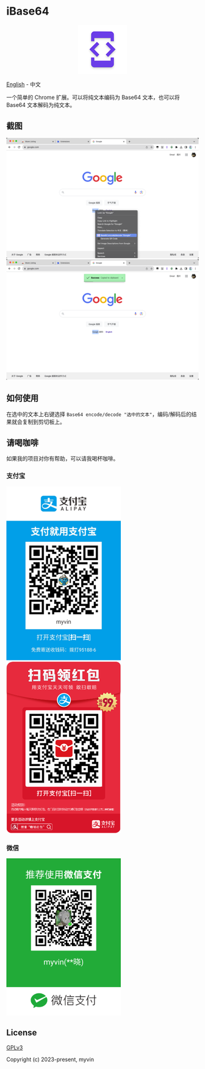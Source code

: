 # iBase64

<p align='center'>
    <img src='src/images/icons/128.png' alt="iBase64 logo">
</p>

[English](README.md) - 中文

一个简单的 Chrome 扩展。可以将纯文本编码为 Base64 文本，也可以将 Base64 文本解码为纯文本。

## 截图

<img src='screenshots/1.png' alt="screenshot">
<img src='screenshots/2.png' alt="screenshot">

## 如何使用

在选中的文本上右键选择 `Base64 encode/decode "选中的文本"`，编码/解码后的结果就会复制到剪切板上。

## 请喝咖啡

如果我的项目对你有帮助，可以请我喝杯咖啡。

### 支付宝

<img src="https://raw.githubusercontent.com/myvin/miniprogram/master/9181893579988_.pic_hd.jpg" width="300" /> <img src="https://raw.githubusercontent.com/myvin/miniprogram/master/9191893579989_.pic.jpg" width="300" />

### 微信

<img src="https://raw.githubusercontent.com/myvin/miniprogram/master/9201893579990_.pic_hd.jpg" width="300" />

## License

[GPLv3](https://www.gnu.org/licenses/gpl-3.0.html)

Copyright (c) 2023-present, myvin